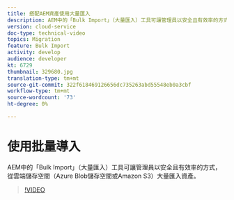 ```yaml
---
title: 搭配AEM資產使用大量匯入
description: AEM中的「Bulk Import」（大量匯入）工具可讓管理員以安全且有效率的方式，從雲端儲存空間（Azure Blob儲存空間或Amazon S3）大量匯入資產。
version: cloud-service
doc-type: technical-video
topics: Migration
feature: Bulk Import
activity: develop
audience: developer
kt: 6729
thumbnail: 329680.jpg
translation-type: tm+mt
source-git-commit: 322f618469126656dc735263abd55548eb0a3cbf
workflow-type: tm+mt
source-wordcount: '73'
ht-degree: 0%

---
```



# 使用批量導入

AEM中的「Bulk Import」（大量匯入）工具可讓管理員以安全且有效率的方式，從雲端儲存空間（Azure Blob儲存空間或Amazon S3）大量匯入資產。

>[!VIDEO](https://video.tv.adobe.com/v/329680/?quality=12&learn=on)
